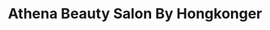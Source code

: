 ---
title: "Athena Beauty Salon By Hongkonger"
url: /brighton/athena-beauty-salon-by-hongkonger/
shop: Kosmetik
---